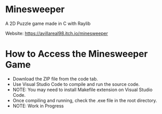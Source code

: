 # Minesweeper

A 2D Puzzle game made in C with Raylib

Website: https://avillareal98.itch.io/minesweeper

# How to Access the Minesweeper Game

- Download the ZIP file from the code tab.
- Use Visual Studio Code to compile and run the source code.
- NOTE: You may need to install Makefile extension on Visual Studio Code.
- Once compiling and running, check the .exe file in the root directory.
- NOTE: Work in Progress

